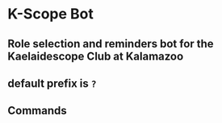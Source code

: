# K-Scope Bot

## Role selection and reminders bot for the Kaelaidescope Club at Kalamazoo

## default prefix is `?`

## Commands
